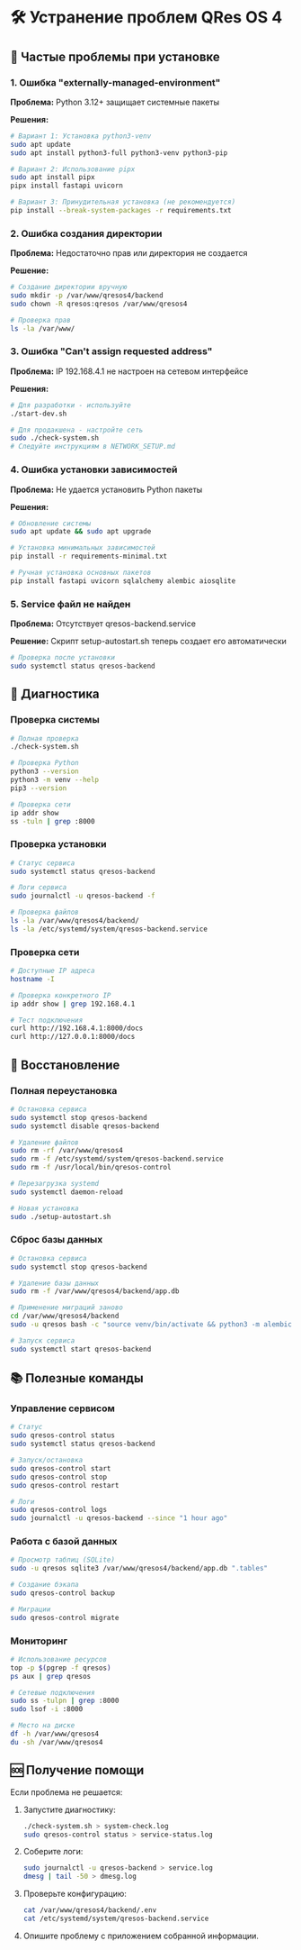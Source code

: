 # 🛠️ Устранение проблем QRes OS 4

## 🚨 Частые проблемы при установке

### 1. Ошибка "externally-managed-environment"

**Проблема:** Python 3.12+ защищает системные пакеты

**Решения:**

```bash
# Вариант 1: Установка python3-venv
sudo apt update
sudo apt install python3-full python3-venv python3-pip

# Вариант 2: Использование pipx
sudo apt install pipx
pipx install fastapi uvicorn

# Вариант 3: Принудительная установка (не рекомендуется)
pip install --break-system-packages -r requirements.txt
```

### 2. Ошибка создания директории

**Проблема:** Недостаточно прав или директория не создается

**Решение:**

```bash
# Создание директории вручную
sudo mkdir -p /var/www/qresos4/backend
sudo chown -R qresos:qresos /var/www/qresos4

# Проверка прав
ls -la /var/www/
```

### 3. Ошибка "Can't assign requested address"

**Проблема:** IP 192.168.4.1 не настроен на сетевом интерфейсе

**Решения:**

```bash
# Для разработки - используйте
./start-dev.sh

# Для продакшена - настройте сеть
sudo ./check-system.sh
# Следуйте инструкциям в NETWORK_SETUP.md
```

### 4. Ошибка установки зависимостей

**Проблема:** Не удается установить Python пакеты

**Решения:**

```bash
# Обновление системы
sudo apt update && sudo apt upgrade

# Установка минимальных зависимостей
pip install -r requirements-minimal.txt

# Ручная установка основных пакетов
pip install fastapi uvicorn sqlalchemy alembic aiosqlite
```

### 5. Service файл не найден

**Проблема:** Отсутствует qresos-backend.service

**Решение:** Скрипт setup-autostart.sh теперь создает его автоматически

```bash
# Проверка после установки
sudo systemctl status qresos-backend
```

## 🔧 Диагностика

### Проверка системы

```bash
# Полная проверка
./check-system.sh

# Проверка Python
python3 --version
python3 -m venv --help
pip3 --version

# Проверка сети
ip addr show
ss -tuln | grep :8000
```

### Проверка установки

```bash
# Статус сервиса
sudo systemctl status qresos-backend

# Логи сервиса
sudo journalctl -u qresos-backend -f

# Проверка файлов
ls -la /var/www/qresos4/backend/
ls -la /etc/systemd/system/qresos-backend.service
```

### Проверка сети

```bash
# Доступные IP адреса
hostname -I

# Проверка конкретного IP
ip addr show | grep 192.168.4.1

# Тест подключения
curl http://192.168.4.1:8000/docs
curl http://127.0.0.1:8000/docs
```

## 🏥 Восстановление

### Полная переустановка

```bash
# Остановка сервиса
sudo systemctl stop qresos-backend
sudo systemctl disable qresos-backend

# Удаление файлов
sudo rm -rf /var/www/qresos4
sudo rm -f /etc/systemd/system/qresos-backend.service
sudo rm -f /usr/local/bin/qresos-control

# Перезагрузка systemd
sudo systemctl daemon-reload

# Новая установка
sudo ./setup-autostart.sh
```

### Сброс базы данных

```bash
# Остановка сервиса
sudo systemctl stop qresos-backend

# Удаление базы данных
sudo rm -f /var/www/qresos4/backend/app.db

# Применение миграций заново
cd /var/www/qresos4/backend
sudo -u qresos bash -c "source venv/bin/activate && python3 -m alembic upgrade head"

# Запуск сервиса
sudo systemctl start qresos-backend
```

## 📚 Полезные команды

### Управление сервисом

```bash
# Статус
sudo qresos-control status
sudo systemctl status qresos-backend

# Запуск/остановка
sudo qresos-control start
sudo qresos-control stop
sudo qresos-control restart

# Логи
sudo qresos-control logs
sudo journalctl -u qresos-backend --since "1 hour ago"
```

### Работа с базой данных

```bash
# Просмотр таблиц (SQLite)
sudo -u qresos sqlite3 /var/www/qresos4/backend/app.db ".tables"

# Создание бэкапа
sudo qresos-control backup

# Миграции
sudo qresos-control migrate
```

### Мониторинг

```bash
# Использование ресурсов
top -p $(pgrep -f qresos)
ps aux | grep qresos

# Сетевые подключения
sudo ss -tulpn | grep :8000
sudo lsof -i :8000

# Место на диске
df -h /var/www/qresos4
du -sh /var/www/qresos4
```

## 🆘 Получение помощи

Если проблема не решается:

1. Запустите диагностику:
   ```bash
   ./check-system.sh > system-check.log
   sudo qresos-control status > service-status.log
   ```

2. Соберите логи:
   ```bash
   sudo journalctl -u qresos-backend > service.log
   dmesg | tail -50 > dmesg.log
   ```

3. Проверьте конфигурацию:
   ```bash
   cat /var/www/qresos4/backend/.env
   cat /etc/systemd/system/qresos-backend.service
   ```

4. Опишите проблему с приложением собранной информации.
